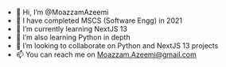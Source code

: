 - 👋 Hi, I’m @MoazzamAzeemi
- 👀 I have completed MSCS (Software Engg) in 2021
- 🌱 I’m currently learning NextJS 13 
- 🌱 I’m also learning Python in depth
- 💞️ I’m looking to collaborate on Python and NextJS 13 projects
- 📫 You can reach me on Moazzam.Azeemi@gmail.com

<!---
MoazzamAzeemi/MoazzamAzeemi is a ✨ special ✨ repository because its `README.md` (this file) appears on your GitHub profile.
You can click the Preview link to take a look at your changes.
--->
